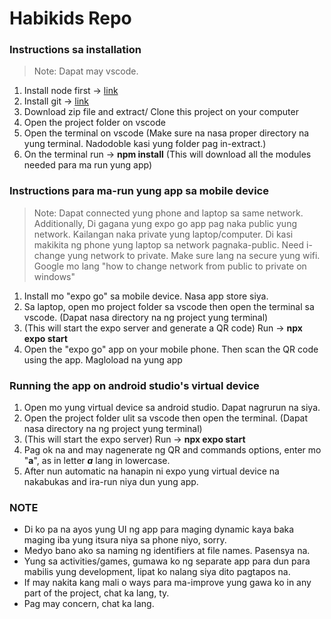 ﻿# Habikids Repo

### Instructions sa installation
> Note: Dapat may vscode.
1.  Install node first -> [link](//https://nodejs.org/en/download)
2.  Install git -> [link](https://git-scm.com/book/en/v2/Getting-Started-Installing-Git)
3.  Download zip file and extract/ Clone this project on your computer
4.  Open the project folder on vscode
5.  Open the terminal on vscode (Make sure na nasa proper directory na yung terminal. Nadodoble kasi yung folder pag in-extract.)
6.  On the terminal run -> **npm install** (This will download all the modules needed para ma run yung app) 


### Instructions para ma-run yung app sa mobile device 
> Note: Dapat connected yung phone and laptop sa same network. Additionally, Di gagana yung expo go app pag naka public yung network. Kailangan naka private yung laptop/computer. Di kasi makikita ng phone yung laptop sa network pagnaka-public. Need i-change yung network to private. Make sure lang na secure yung wifi. Google mo lang "how to change network from public to private on windows"
1.  Install mo "expo go" sa mobile device. Nasa app store siya.
2.  Sa laptop, open mo project folder sa vscode then open the terminal sa vscode. (Dapat nasa directory na ng project yung terminal)
4. (This will start the expo server and generate a QR code) Run -> **npx expo start** 
5.  Open the "expo go" app on your mobile phone. Then scan the QR code using the app. Magloload na yung app


### Running the app on android studio's virtual device
1. Open mo yung virtual device sa android studio. Dapat nagrurun na siya.
2. Open the project folder ulit sa vscode then open the terminal. (Dapat nasa directory na ng project yung terminal)
3. (This will start the expo server) Run -> **npx expo start**
4. Pag ok na and may nagenerate ng QR and commands options, enter mo "**a**", as in letter ***a*** lang in lowercase.
5. After nun automatic na hanapin ni expo yung virtual device na nakabukas and ira-run niya dun yung app.


### NOTE
- Di ko pa na ayos yung UI ng app para maging dynamic kaya baka maging iba yung itsura niya sa phone niyo, sorry.
- Medyo bano ako sa naming ng identifiers at file names. Pasensya na.
- Yung sa activities/games, gumawa ko ng separate app para dun para mabilis yung development, lipat ko nalang siya dito pagtapos na.
- If may nakita kang mali o ways para ma-improve yung gawa ko in any part of the project, chat ka lang, ty.
- Pag may concern, chat ka lang.
